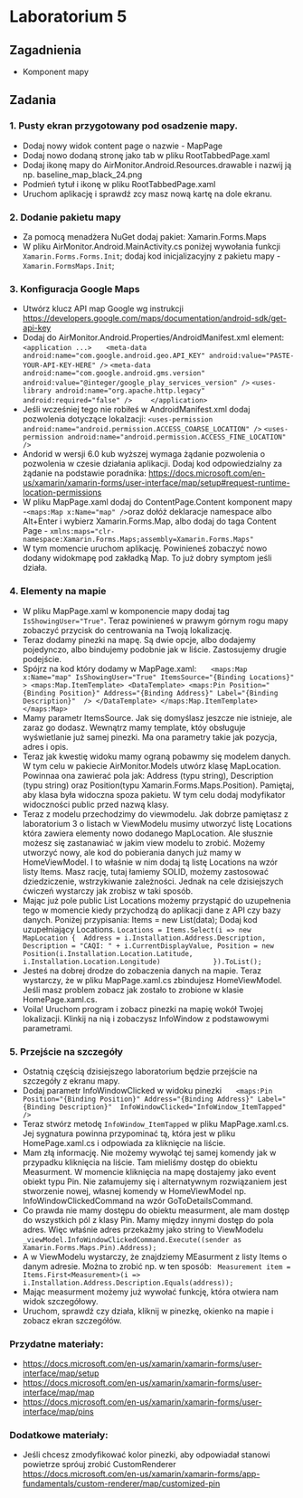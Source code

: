 # Laboratorium 5

## Zagadnienia 

- Komponent mapy

## Zadania 

### 1. Pusty ekran przygotowany pod osadzenie mapy.
- Dodaj nowy widok content page o nazwie - MapPage
- Dodaj nowo dodaną stronę jako tab w pliku RootTabbedPage.xaml
- Dodaj ikonę mapy do AirMonitor.Android.Resources.drawable i nazwij ją np. baseline_map_black_24.png
- Podmień tytuł i ikonę w pliku RootTabbedPage.xaml
- Uruchom aplikację i sprawdź zcy masz nową kartę na dole ekranu.

### 2. Dodanie pakietu mapy
- Za pomocą menadżera NuGet dodaj pakiet: Xamarin.Forms.Maps
- W pliku AirMonitor.Android.MainActivity.cs poniżej wywołania funkcji `Xamarin.Forms.Forms.Init`; dodaj kod inicjalizacyjny z pakietu mapy - `Xamarin.FormsMaps.Init`;


### 3. Konfiguracja Google Maps
- Utwórz klucz API map Google wg instrukcji https://developers.google.com/maps/documentation/android-sdk/get-api-key	
- Dodaj do AirMonitor.Android.Properties/AndroidManifest.xml element:
`<application ...>`
 `   <meta-data android:name="com.google.android.geo.API_KEY" android:value="PASTE-YOUR-API-KEY-HERE" />`
    `<meta-data android:name="com.google.android.gms.version" android:value="@integer/google_play_services_version" />`
    `<uses-library android:name="org.apache.http.legacy" android:required="false" />    `
`</application>`
- Jeśli wcześniej tego nie robiłeś w AndroidManifest.xml dodaj pozwolenia dotyczące lokalzacji:
  `<uses-permission android:name="android.permission.ACCESS_COARSE_LOCATION" />`
  `<uses-permission android:name="android.permission.ACCESS_FINE_LOCATION" />`
- Andorid w wersji 6.0 kub wyższej wymaga żądanie pozwolenia o pozwolenia w czesie działania aplikacji. Dodaj kod odpowiedzialny za żądanie na podstawie poradnika: https://docs.microsoft.com/en-us/xamarin/xamarin-forms/user-interface/map/setup#request-runtime-location-permissions
- W pliku MapPage.xaml dodaj do ContentPage.Content komponent mapy -` <maps:Map x:Name="map" /> `oraz dołóż deklaracje namespace albo Alt+Enter i wybierz Xamarin.Forms.Map, albo dodaj do taga Content Page - `xmlns:maps="clr-namespace:Xamarin.Forms.Maps;assembly=Xamarin.Forms.Maps"`
- W tym momencie uruchom aplikację. Powinieneś zobaczyć nowo dodany widokmapę pod zakładką Map. To już dobry symptom jeśli działa.

### 4. Elementy na mapie
- W pliku MapPage.xaml w komponencie mapy dodaj tag `IsShowingUser="True"`. Teraz powinieneś w prawym górnym rogu mapy zobaczyć przycisk do centrowania na Twoją lokalizację.
- Teraz dodamy pinezki na mapę. Są dwie opcje, albo dodajemy pojedynczo, albo bindujemy podobnie jak w liście. Zastosujemy drugie podejście.
- Spójrz na kod który dodamy w MapPage.xaml:
	`	<maps:Map x:Name="map"
                  IsShowingUser="True"
                  ItemsSource="{Binding Locations}"
                  >
            <maps:Map.ItemTemplate>
                <DataTemplate>
                    <maps:Pin Position="{Binding Position}"
                              Address="{Binding Address}"
                              Label="{Binding Description}" 
                              />
                </DataTemplate>
            </maps:Map.ItemTemplate>
        </maps:Map>`
- Mamy parametr ItemsSource. Jak się domyślasz jeszcze nie istnieje, ale zaraz go dodasz. Wewnątrz mamy template, któy obsługuje wyświetlanie już samej pinezki. Ma ona parametry takie jak pozycja, adres i opis.
- Teraz jak kwestię widoku mamy ograną pobawmy się modelem danych. W tym celu w pakiecie AirMonitor.Models utwórz klasę MapLocation. Powinnaa ona zawierać pola jak: Address (typu string), Description (typu string) oraz Position(typu Xamarin.Forms.Maps.Position). Pamiętaj, aby klasa była widoczna spoza pakietu. W tym celu dodaj modyfikator widoczności public przed nazwą klasy.
- Teraz z modelu przechodzimy do viewmodelu. Jak dobrze pamiętasz z laboratorium 3 o listach w ViewModelu musimy utworzyć listę Locations która zawiera elementy nowo dodanego MapLocation. Ale słusznie możesz się zastanawiać w jakim view modelu to zrobić. Możemy utworzyć nowy, ale kod do pobierania danych już mamy w HomeViewModel. I to właśnie w nim dodaj tą listę Locations na wzór listy Items. Masz rację, tutaj łamiemy SOLID, możemy zastosować dziedziczenie, wstrzykiwanie zależności. Jednak na cele dzisiejszych ćwiczeń wystarczy jak zrobisz w taki sposób.
- Mając już pole public List<MapLocation> Locations możemy przystąpić do uzupełnenia tego w momencie kiedy przychodzą do aplikacji dane z API czy bazy danych.
Poniżej przypisania: Items = new List<Measurement>(data); 
Dodaj kod uzupełniający Locations.
`Locations = Items.Select(i => new MapLocation { 
	Address = i.Installation.Address.Description,
	Description = "CAQI: " + i.CurrentDisplayValue,
	Position = new Position(i.Installation.Location.Latitude, i.Installation.Location.Longitude)            
}).ToList();`
- Jesteś na dobrej drodze do zobaczenia danych na mapie. Teraz wystarczy, że w pliku MapPage.xaml.cs zbindujesz HomeViewModel. Jeśli masz problem zobacz jak zostało to zrobione w klasie HomePage.xaml.cs.
- Voila! Uruchom program i zobacz pinezki na mapię wokół Twojej lokalizacji. Klinkij na nią i zobaczysz InfoWindow z podstawowymi parametrami.

### 5. Przejście na szczegóły
- Ostatnią częścią dzisiejszego laboratorium będzie przejście na szczegóły z ekranu mapy.
- Dodaj parametr InfoWindowClicked w widoku pinezki
`	<maps:Pin Position="{Binding Position}"
	              Address="{Binding Address}"
	              Label="{Binding Description}" 
	              InfoWindowClicked="InfoWindow_ItemTapped"
	              />`
- Teraz stwórz metodę `InfoWindow_ItemTapped` w pliku MapPage.xaml.cs. Jej sygnatura powinna przypominać tą, która jest w pliku HomePage.xaml.cs i odpowiada za kliknięcie na liście.
- Mam złą informację. Nie możemy wywołąć tej samej komendy jak w przypadku kliknięcia na liście. Tam mieliśmy dostęp do obiektu Measurment. W momencie kliknięcia na mapę dostajemy jako event obiekt typu Pin. Nie załamujemy się i alternatywnym rozwiązaniem jest stworzenie nowej, własnej komendy w HomeViewModel np. InfoWindowClickedCommand na wzór GoToDetailsCommand.
- Co prawda nie mamy dostępu do obiektu measurment, ale mam dostęp do wszystkich pól z klasy Pin. Mamy między innymi dostęp do pola adres. Więc właśnie adres przekażmy jako string to ViewModelu
`_viewModel.InfoWindowClickedCommand.Execute((sender as Xamarin.Forms.Maps.Pin).Address);`
- A w ViewModelu wystarczy, że znajdziemy MEasurment z listy Items o danym adresie. Można to zrobić np. w ten sposób:
          ` Measurement item = Items.First<Measurement>(i => i.Installation.Address.Description.Equals(address));`
- Mając measurment możemy już wywołać funkcję, która otwiera nam widok szczegółowy.
- Uruchom, sprawdź czy działa, kliknij w pinezkę, okienko na mapie i zobacz ekran szczegółów.


### Przydatne materiały:
- https://docs.microsoft.com/en-us/xamarin/xamarin-forms/user-interface/map/setup
- https://docs.microsoft.com/en-us/xamarin/xamarin-forms/user-interface/map/map
- https://docs.microsoft.com/en-us/xamarin/xamarin-forms/user-interface/map/pins

### Dodatkowe materiały:
- Jeśli chcesz zmodyfikować kolor pinezki, aby odpowiadał stanowi powietrze spróuj zrobić CustomRenderer https://docs.microsoft.com/en-us/xamarin/xamarin-forms/app-fundamentals/custom-renderer/map/customized-pin
